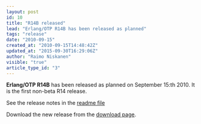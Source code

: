 ```yaml
---
layout: post
id: 10
title: "R14B released"
lead: "Erlang/OTP R14B has been released as planned"
tags: "release"
date: "2010-09-15"
created_at: "2010-09-15T14:48:42Z"
updated_at: "2015-09-30T16:29:06Z"
author: "Raimo Niskanen"
visible: "true"
article_type_id: "3"
---
```


**Erlang/OTP R14B** has been released as planned on September 15:th 2010. It is the first non-beta R14 release.

 See the release notes in the [readme file](https://erlang.org/download/otp_src_R14B.readme)

 Download the new release from the [download page](https://erlang.org/download.html).
